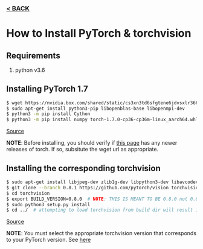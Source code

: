 ### [< BACK](https://github.com/ColinRioux/jetson-xavier-pkg-install)
# How to Install PyTorch & torchvision

## Requirements
1. python v3.6

## Installing PyTorch 1.7

```bash
$ wget https://nvidia.box.com/shared/static/cs3xn3td6sfgtene6jdvsxlr366m2dhq.whl -O torch-1.7.0-cp36-cp36m-linux_aarch64.whl
$ sudo apt-get install python3-pip libopenblas-base libopenmpi-dev
$ python3 -m pip install Cython
$ python3 -m pip install numpy torch-1.7.0-cp36-cp36m-linux_aarch64.whl
```
[Source](https://forums.developer.nvidia.com/t/pytorch-for-jetson-version-1-7-0-now-available/72048)

**NOTE**: Before installing, you should verify if [this page](https://forums.developer.nvidia.com/t/pytorch-for-jetson-version-1-7-0-now-available/72048) 
has any newer releases of torch. If so, subsitute the wget url as appropriate. 

## Installing the corresponding torchvision

```bash
$ sudo apt-get install libjpeg-dev zlib1g-dev libpython3-dev libavcodec-dev libavformat-dev libswscale-dev
$ git clone --branch 0.8.1 https://github.com/pytorch/vision torchvision
$ cd torchvision
$ export BUILD_VERSION=0.8.0  # NOTE: THIS IS MEANT TO BE 0.8.0 not 0.8.1
$ sudo python3 setup.py install
$ cd ../  # attempting to load torchvision from build dir will result in import error
```
[Source](https://forums.developer.nvidia.com/t/pytorch-for-jetson-version-1-7-0-now-available/72048)

**NOTE**: You must select the appropriate torchvision version that corresponds to your PyTorch version. 
See [here](https://forums.developer.nvidia.com/t/pytorch-for-jetson-version-1-7-0-now-available/72048)
